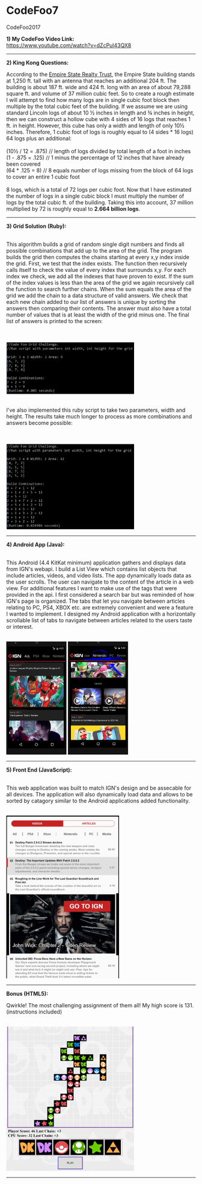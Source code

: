 # CodeFoo7
CodeFoo2017

<p>
<b>1) My CodeFoo Video Link:</b>
<br/>
<a href="https://www.youtube.com/watch?v=dZcPul43QX8">https://www.youtube.com/watch?v=dZcPul43QX8</a>
</p>
<hr/>

<b> 2) King Kong Questions:</b>

<p> 
According to the <a href="http://www.esbnyc.com/sites/default/files/esb_fact_sheet_4_9_14_4.pdf">Empire State Realty Trust</a>, the Empire State building stands at 1,250 ft. tall with an antenna that reaches an additional 204 ft. The building is about 187 ft. wide and 424 ft. long with an area of about 79,288 square ft. and volume of 37 million cubic feet. So to create a rough estimate I will attempt to find how many logs are in single cubic foot block then multiple by the total cubic feet of the building. If we assume we are using standard Lincoln logs of about 10 ½ inches in length and ¾ inches in height, then we can construct a hollow cube with 4 sides of 16 logs that reaches 1 ft. in height. However, this cube has only a width and length of only 10½ inches. Therefore, 1 cubic foot of logs is roughly equal to (4 sides * 16 logs) 64 logs plus an additional:
<br/><br/>
(10½ / 12 = .875) // length of logs divided by total length of a foot in inches
<br/>
(1 - .875 = .125)  // 1 minus the percentage of 12 inches that have already been covered
<br/>
(64 * .125 = 8) 	 // 8 equals number of logs missing from the block of 64 logs to cover an entire 1 cubic foot
<br/>
<br/>
8 logs, which is a total of 72 logs per cubic foot. Now that I have estimated the number of logs in a single cubic block I must multiply the number of logs by the total cubic ft. of the building. Taking this into account, 37 million multiplied by 72 is roughly equal to <b>2.664 billion logs</b>.

</p> 
<hr/>

<b>3) Grid Solution (Ruby):</b>
<br/>
<br/>
<p/>
This algorithm builds a grid of random single digit numbers and finds all possible combinations that add up to the area of the grid. The program builds the grid then computes the chains starting at every x,y index inside the grid. First, we test that the index exists. The function then recursively calls itself to check the value of every index that surrounds x,y. For each index we check, we add all the indexes that have proven to exist. If the sum of the index values is less than the area of the grid we again recursively call the function to search further chains. When the sum equals the area of the grid we add the chain to a data structure of valid answers. We check that each new chain added to our list of answers is unique by sorting the answers then comparing their contents. The answer must also have a total number of values that is at least the width of the grid minus one. The final list of answers is printed to the screen:
</p>
<br/>
<br/>
<img src="img/grid2.JPG" width="340"/>
<br/>
<br/>
<p>
I've also implemented this ruby script to take two parameters, width and height. The results take much longer to process as more combinations and answers become possible:
</p>
<br/>
<br/>
<img src="img/grid1.JPG" width="340"/>
<hr/>

<b>4) Android App (Java):</b>
<br/><br/>
<p>
This Android (4.4 KitKat minimum) application gathers and displays data from IGN's webapi. I build a List View which contains list objects that include articles, videos, and video lists. The app dynamically loads data as the user scrolls. The user can navigate to the content of the article in a web view. For additional features I want to make use of the tags that were provided in the api. I first considered a search bar but was reminded of how IGN's page is organized. The tabs that let you navigate between articles relating to PC, PS4, XBOX etc. are extremely convenient and were a feature I wanted to implement. I designed my Android application with a horizontally scrollable list of tabs to navigate between articles related to the users taste or interest.
</p>
<br/>
<img src="img/android1.JPG" width="160"/>
<img src="img/android2.JPG" width="160"/>
<hr/>

<b>5) Front End (JavaScript):</b>
<br/><br/>
<p>
This web application was built to match IGN's design and be assecable for all devices. The application will also dynamically load data and allows to be sorted by catagory similar to the Android applications added functionality. 
</p>
<br/>
<img src="img/webapp1.JPG" width="300"/>
<hr/>

<b>Bonus (HTML5):</b>
<p>
Qwirkle! The most challenging assignment of them all! My high score is 131. (instructions included)
</p>
<br/>
<img src="img/qwirkle1.JPG" width="340"/>
<hr/>
